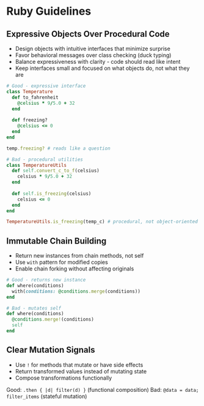 # Ruby Guidelines

## Expressive Objects Over Procedural Code
* Design objects with intuitive interfaces that minimize surprise
* Favor behavioral messages over class checking (duck typing)
* Balance expressiveness with clarity - code should read like intent
* Keep interfaces small and focused on what objects do, not what they are

```ruby
# Good - expressive interface
class Temperature
  def to_fahrenheit
    @celsius * 9/5.0 + 32
  end
  
  def freezing?
    @celsius <= 0
  end
end

temp.freezing? # reads like a question

# Bad - procedural utilities
class TemperatureUtils
  def self.convert_c_to_f(celsius)
    celsius * 9/5.0 + 32
  end
  
  def self.is_freezing(celsius)
    celsius <= 0
  end
end

TemperatureUtils.is_freezing(temp_c) # procedural, not object-oriented
```

## Immutable Chain Building
* Return new instances from chain methods, not self
* Use `with` pattern for modified copies
* Enable chain forking without affecting originals

```ruby
# Good - returns new instance
def where(conditions)
  with(conditions: @conditions.merge(conditions))
end

# Bad - mutates self
def where(conditions)
  @conditions.merge!(conditions)
  self
end
```

## Clear Mutation Signals
* Use `!` for methods that mutate or have side effects
* Return transformed values instead of mutating state
* Compose transformations functionally

Good: `.then { |d| filter(d) }` (functional composition)
Bad: `@data = data; filter_items` (stateful mutation)
